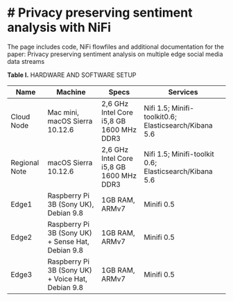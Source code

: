# # Privacy preserving sentiment analysis with NiFi
The page includes code, NiFi flowfiles and additional documentation for the paper: Privacy preserving sentiment analysis on multiple edge social media data streams


**Table I.** 	HARDWARE AND SOFTWARE SETUP

| Name          | Machine       | Specs         |Services       |
| ------------- | ------------- | ------------- |-------------  |
| Cloud Node| Mac mini, macOS Sierra 10.12.6 |2,6 GHz Intel Core i5,8 GB 1600 MHz DDR3 |Nifi 1.5; Minifi-toolkit0.6; Elasticsearch/Kibana 5.6|
|Regional Note|	macOS Sierra 10.12.6 	|2,6 GHz Intel Core i5,8 GB 1600 MHz DDR3	|Nifi 1.5; Minifi-toolkit 0.6; Elasticsearch/Kibana 5.6|
|Edge1|	Raspberry Pi 3B (Sony UK), Debian 9.8|	1GB RAM, ARMv7	|Minifi 0.5| 
|Edge2|	Raspberry Pi 3B (Sony UK) + Sense Hat, Debian 9.8|	1GB RAM, ARMv7	|Minifi 0.5|
|Edge3|	Raspberry Pi 3B (Sony UK) + Voice Hat, Debian 9.8|	1GB RAM, ARMv7	|Minifi 0.5|
